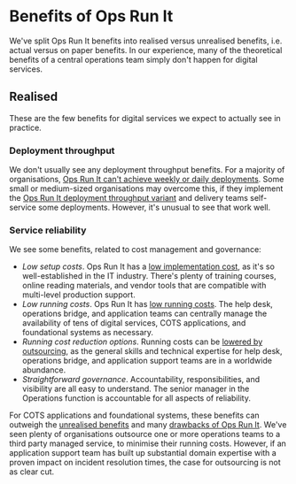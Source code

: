 # Benefits of Ops Run It

We've split Ops Run It benefits into realised versus unrealised benefits, i.e. actual versus on paper benefits. In our experience, many of the theoretical benefits of a central operations team simply don't happen for digital services. 

## Realised

These are the few benefits for digital services we expect to actually see in practice.

### Deployment throughput

We don't usually see any deployment throughput benefits. For a majority of organisations, [Ops Run It can't achieve weekly or daily deployments](https://you-build-it-you-run-it.playbooks.ee/what-is-ops-run-it/drawbacks). Some small or medium-sized organisations may overcome this, if they implement the [Ops Run It deployment throughput variant](https://you-build-it-you-run-it.playbooks.ee/what-is-ops-run-it/deployment-throughput) and delivery teams self-service some deployments. However, it's unusual to see that work well. 

### Service reliability

We see some benefits, related to cost management and governance: 

* *Low setup costs*. Ops Run It has a [low implementation cost](https://you-build-it-you-run-it.playbooks.ee/what-is-ops-run-it/service-reliability), as it's so well-established in the IT industry. There's plenty of training courses, online reading materials, and vendor tools that are compatible with multi-level production support. 
* *Low running costs*. Ops Run It has [low running costs](https://you-build-it-you-run-it.playbooks.ee/what-is-ops-run-it/service-reliability). The help desk, operations bridge, and application teams can centrally manage the availability of tens of digital services, COTS applications, and foundational systems as necessary.
* *Running cost reduction options*. Running costs can be [lowered by outsourcing](https://you-build-it-you-run-it.playbooks.ee/what-is-ops-run-it/service-reliability), as the general skills and technical expertise for help desk, operations bridge, and application support teams are in a worldwide abundance. 
* *Straightforward governance*. Accountability, responsibilities, and visibility are all easy to understand. The senior manager in the Operations function is accountable for all aspects of reliability. 

For COTS applications and foundational systems, these benefits can outweigh the [unrealised benefits](https://you-build-it-you-run-it.playbooks.ee/what-is-ops-run-it/benefits#unrealised) and many [drawbacks of Ops Run It](https://you-build-it-you-run-it.playbooks.ee/what-is-ops-run-it/drawbacks). We've seen plenty of organisations outsource one or more operations teams to a third party managed service, to minimise their running costs. However, if an application support team has built up substantial domain expertise with a proven impact on incident resolution times, the case for outsourcing is not as clear cut.  